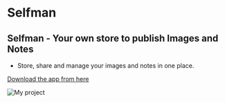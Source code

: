 # Selfman

## Selfman - Your own store to publish Images and Notes

* Store, share and manage your images and notes in one place.

[Download the app from here](https://selfman-showcase.vercel.app/)



![My project](https://user-images.githubusercontent.com/76674591/223676535-ff7e33b1-51b2-4432-9a5e-55e63135a03d.png)
